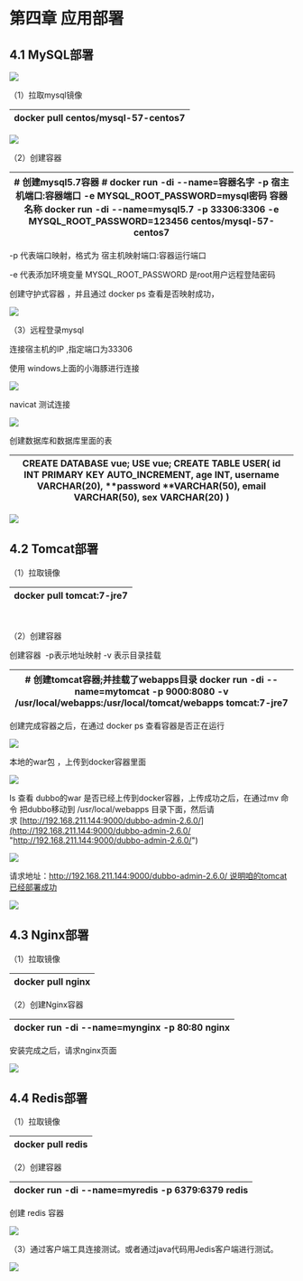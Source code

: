 # 第四章 应用部署

## 4.1 MySQL部署

![](image/image_35_YaKBI2LPZY.png)

（1）拉取mysql镜像

| **docker** pull centos/mysql-57-centos7&#xA; |
| -------------------------------------------- |

![](image/image_36_c7y_ae220T.png)

（2）创建容器

| # 创建mysql5.7容器&#xA;# docker run -di --name=容器名字 -p 宿主机端口:容器端口 -e MYSQL\_ROOT\_PASSWORD=mysql密码 容器名称&#xA;docker run -di --name=mysql5.7 -p 33306:3306 -e MYSQL\_ROOT\_PASSWORD=123456 centos/mysql-57-centos7&#xA; |
| ----------------------------------------------------------------------------------------------------------------------------------------------------------------------------------------------------------------- |

-p 代表端口映射，格式为 宿主机映射端口:容器运行端口

-e 代表添加环境变量 MYSQL\_ROOT\_PASSWORD 是root用户远程登陆密码

创建守护式容器 ，并且通过 docker ps 查看是否映射成功，

![](image/image_37_1JaSKzs1GX.png)

（3）远程登录mysql

连接宿主机的IP ,指定端口为33306

使用 windows上面的小海豚进行连接

![](image/image_38_BUrUZ3IwaG.png)

navicat 测试连接

![](image/image_39_OwXxDi3KGu.png)

创建数据库和数据库里面的表

| **CREATE DATABASE** vue;&#xA;**USE** vue;&#xA;**CREATE TABLE USER**(&#xA;  id INT **PRIMARY KEY** AUTO\_INCREMENT,&#xA;  age INT,&#xA;  username VARCHAR(20),&#xA;  \*\*password \*\*VARCHAR(50),&#xA;  email VARCHAR(50),&#xA;  sex VARCHAR(20)&#xA;)&#xA; |
| ----------------------------------------------------------------------------------------------------------------------------------------------------------------------------------------------------------------------------------------------------------- |

![](image/image_40_WIr70bAjEG.png)

## 4.2 Tomcat部署

（1）拉取镜像

| docker pull tomcat:7-jre7&#xA; |
| ------------------------------ |

 

（2）创建容器

创建容器  -p表示地址映射 -v 表示目录挂载

| # 创建tomcat容器;并挂载了webapps目录&#xA;docker run -di --name=mytomcat -p 9000:8080 -v /usr/local/webapps\:/usr/local/tomcat/webapps tomcat:7-jre7&#xA; |
| ---------------------------------------------------------------------------------------------------------------------------------------------- |

创建完成容器之后，在通过 docker ps 查看容器是否正在运行

![](image/image_41_QlT-r93bxi.png)

本地的war包 ，上传到docker容器里面

![](image/image_42_uYHMxErCLU.png)

ls 查看 dubbo的war 是否已经上传到docker容器，上传成功之后，在通过mv 命令 把dubbo移动到 /usr/local/webapps 目录下面，然后请求 [http://192.168.211.144:9000/dubbo-admin-2.6.0/](http://192.168.211.144:9000/dubbo-admin-2.6.0/ "http://192.168.211.144:9000/dubbo-admin-2.6.0/")

![](image/image_43_of8mYQGElx.png)

请求地址：<http://192.168.211.144:9000/dubbo-admin-2.6.0/ 说明咱的tomcat已经部署成功>

![](image/image_44_wyuwhqlvaX.png)

## 4.3 Nginx部署

（1）拉取镜像

| **docker** pull nginx&#xA; |
| -------------------------- |

（2）创建Nginx容器

| **docker run -di --name=mynginx -p 80:80 nginx** |
| ------------------------------------------------ |

安装完成之后，请求nginx页面

![](image/image_45_sOhGIgUXWr.png)

## 4.4 Redis部署

（1）拉取镜像

| **docker** pull redis&#xA; |
| -------------------------- |

（2）创建容器

| docker run -di --name=myredis -p 6379:6379 redis&#xA; |
| ----------------------------------------------------- |

创建 redis 容器

![](image/image_46_WCnq2IonGt.png)

（3）通过客户端工具连接测试。或者通过java代码用Jedis客户端进行测试。

![](image/image_47_fEEiNVTFPr.png)

